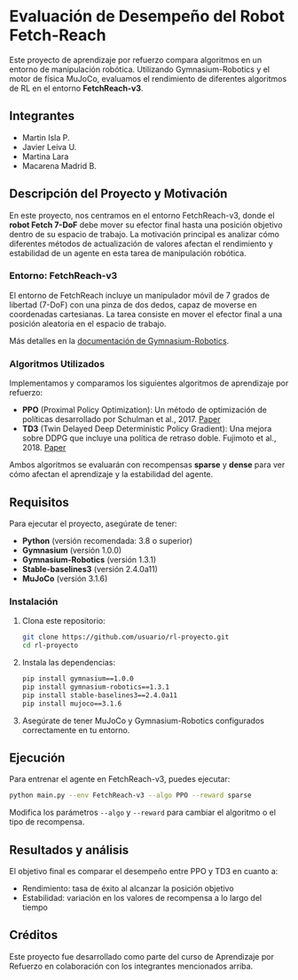 # Evaluación de Desempeño del Robot Fetch-Reach

Este proyecto de aprendizaje por refuerzo compara algoritmos en un entorno de manipulación robótica. Utilizando Gymnasium-Robotics y el motor de física MuJoCo, evaluamos el rendimiento de diferentes algoritmos de RL en el entorno **FetchReach-v3**.

## Integrantes
- Martin Isla P.
- Javier Leiva U.
- Martina Lara
- Macarena Madrid B.

## Descripción del Proyecto y Motivación

En este proyecto, nos centramos en el entorno FetchReach-v3, donde el **robot Fetch 7-DoF** debe mover su efector final hasta una posición objetivo dentro de su espacio de trabajo. La motivación principal es analizar cómo diferentes métodos de actualización de valores afectan el rendimiento y estabilidad de un agente en esta tarea de manipulación robótica.

### Entorno: FetchReach-v3

El entorno de FetchReach incluye un manipulador móvil de 7 grados de libertad (7-DoF) con una pinza de dos dedos, capaz de moverse en coordenadas cartesianas. La tarea consiste en mover el efector final a una posición aleatoria en el espacio de trabajo.

Más detalles en la [documentación de Gymnasium-Robotics](https://robotics.farama.org/index.html).

### Algoritmos Utilizados

Implementamos y comparamos los siguientes algoritmos de aprendizaje por refuerzo:

- **PPO** (Proximal Policy Optimization): Un método de optimización de políticas desarrollado por Schulman et al., 2017. [Paper](https://arxiv.org/abs/1707.06347)
- **TD3** (Twin Delayed Deep Deterministic Policy Gradient): Una mejora sobre DDPG que incluye una política de retraso doble. Fujimoto et al., 2018. [Paper](https://arxiv.org/abs/1802.09477)

Ambos algoritmos se evaluarán con recompensas **sparse** y **dense** para ver cómo afectan el aprendizaje y la estabilidad del agente.

## Requisitos

Para ejecutar el proyecto, asegúrate de tener:

- **Python** (versión recomendada: 3.8 o superior)
- **Gymnasium** (versión 1.0.0)
- **Gymnasium-Robotics** (versión 1.3.1)
- **Stable-baselines3** (versión 2.4.0a11)
- **MuJoCo** (versión 3.1.6)

### Instalación

1. Clona este repositorio:

   ```bash
   git clone https://github.com/usuario/rl-proyecto.git
   cd rl-proyecto

2. Instala las dependencias:

   ```bash
   pip install gymnasium==1.0.0
   pip install gymnasium-robotics==1.3.1
   pip install stable-baselines3==2.4.0a11
   pip install mujoco==3.1.6

3. Asegúrate de tener MuJoCo y Gymnasium-Robotics configurados correctamente en tu entorno.

## Ejecución

Para entrenar el agente en FetchReach-v3, puedes ejecutar:

```bash
python main.py --env FetchReach-v3 --algo PPO --reward sparse
```

Modifica los parámetros `--algo` y `--reward` para cambiar el algoritmo o el tipo de recompensa.


## Resultados y análisis
El objetivo final es comparar el desempeño entre PPO y TD3 en cuanto a:

- Rendimiento: tasa de éxito al alcanzar la posición objetivo
- Estabilidad: variación en los valores de recompensa a lo largo del tiempo

## Créditos
Este proyecto fue desarrollado como parte del curso de Aprendizaje por Refuerzo en colaboración con los integrantes mencionados arriba.




